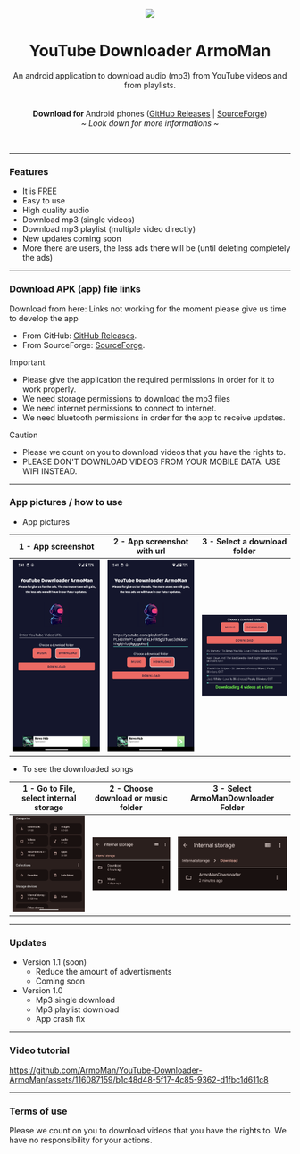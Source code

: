 <p align="center">
  <p align="center">
   <img width="128px" src="https://github.com/ArmoMan/YouTube-Downloader-ArmoMan/assets/116087159/d1d2d791-b95b-4db8-8ec8-c6b4929a7717" />
  </p>
	<h1 align="center"><b>YouTube Downloader ArmoMan</b></h1>
	<p align="center">
		An android application to download audio (mp3) from YouTube videos and from playlists.
    <br />
    <br />
    <br />
    <b>Download for </b>
    Android phones (<a href="https://github.com/ArmoMan/YouTube-Downloader-ArmoMan/releases">GitHub Releases</a> |
      <a href="https://sourceforge.net/projects/youtube-downloader-armoman/">SourceForge</a>) 
    <br />
    <i>~ Look down for more informations ~</i>
  </p>
</p>

<br/>

<hr/>

### Features
* It is FREE
* Easy to use
* High quality audio
* Download mp3 (single videos)
* Download mp3 playlist (multiple video directly)
* New updates coming soon
* More there are users, the less ads there will be (until deleting completely the ads)

<hr/>
  
### Download APK (app) file links
Download from here:
Links not working for the moment please give us time to develop the app
* From GitHub: [GitHub Releases](https://github.com/ArmoMan/YouTube-Downloader-ArmoMan/releases).
* From SourceForge: [SourceForge](https://sourceforge.net/projects/youtube-downloader-armoman/).


> [!IMPORTANT]
>* Please give the application the required permissions in order for it to work properly.
>* We need storage permissions to download the mp3 files
>* We need internet permissions to connect to internet.
>* We need bluetooth permissions in order for the app to receive updates.

> [!CAUTION]
> * Please we count on you to download videos that you have the rights to.
> * PLEASE DON'T DOWNLOAD VIDEOS FROM YOUR MOBILE DATA. USE WIFI INSTEAD.

<hr/>

### App pictures / how to use
* App pictures
  
| 1 - App screenshot                                                   | 2 - App screenshot with url                                           |  3 - Select a download folder                                               |    
| ----------------------------------------------------- | --------------------------------------------- | --------------------------------------------- |
|  <img src="https://github.com/ArmoMan/YouTube-Downloader-ArmoMan/blob/main/pictures/one.png" width="200"> | <img src="https://github.com/ArmoMan/YouTube-Downloader-ArmoMan/blob/main/pictures/two.png" width="200">| <img src="https://github.com/ArmoMan/YouTube-Downloader-ArmoMan/blob/main/pictures/three.png" width="200"> | 

* To see the downloaded songs
  
| 1 - Go to File, select internal storage                                                   | 2 - Choose download or music folder                                          |  3 - Select ArmoManDownloader Folder                                            |    
| ----------------------------------------------------- | --------------------------------------------- | --------------------------------------------- |
|  <img src="https://github.com/ArmoMan/YouTube-Downloader-ArmoMan/blob/main/pictures/four.png" width="200"> | <img src="https://github.com/ArmoMan/YouTube-Downloader-ArmoMan/blob/main/pictures/five.png" width="200">| <img src="https://github.com/ArmoMan/YouTube-Downloader-ArmoMan/blob/main/pictures/six.png" width="200"> | 

<hr/>

### Updates
* Version 1.1 (soon)
  - Reduce the amount of advertisments
  - Coming soon
* Version 1.0
  - Mp3 single download
  - Mp3 playlist download
  - App crash fix

<hr/>

### Video tutorial
https://github.com/ArmoMan/YouTube-Downloader-ArmoMan/assets/116087159/b1c48d48-5f17-4c85-9362-d1fbc1d611c8

<hr/>

### Terms of use
Please we count on you to download videos that you have the rights to. We have no responsibility for your actions.
